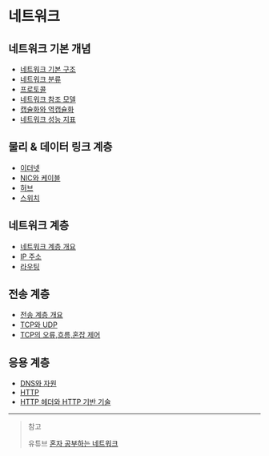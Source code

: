 # 네트워크

## 네트워크 기본 개념

- [네트워크 기본 구조](https://github.com/genesis12345678/TIL/blob/main/cs/network/basic/Basic.md#%EB%84%A4%ED%8A%B8%EC%9B%8C%ED%81%AC-%EA%B8%B0%EB%B3%B8-%EA%B5%AC%EC%A1%B0)
- [네트워크 분류](https://github.com/genesis12345678/TIL/blob/main/cs/network/basic/Basic.md#%EB%84%A4%ED%8A%B8%EC%9B%8C%ED%81%AC-%EB%B6%84%EB%A5%98)
- [프로토콜](https://github.com/genesis12345678/TIL/blob/main/cs/network/basic/Basic.md#%ED%94%84%EB%A1%9C%ED%86%A0%EC%BD%9C)
- [네트워크 참조 모델](https://github.com/genesis12345678/TIL/blob/main/cs/network/basic/Basic.md#%EB%84%A4%ED%8A%B8%EC%9B%8C%ED%81%AC-%EC%B0%B8%EC%A1%B0-%EB%AA%A8%EB%8D%B8)
- [캡슐화와 역캡슐화](https://github.com/genesis12345678/TIL/blob/main/cs/network/basic/Basic.md#%EC%BA%A1%EC%8A%90%ED%99%94%EC%99%80-%EC%97%AD%EC%BA%A1%EC%8A%90%ED%99%94)
- [네트워크 성능 지표](https://github.com/genesis12345678/TIL/blob/main/cs/network/basic/Basic.md#%EB%84%A4%ED%8A%B8%EC%9B%8C%ED%81%AC-%EC%84%B1%EB%8A%A5-%EC%A7%80%ED%91%9C)

## 물리 & 데이터 링크 계층

- [이더넷](https://github.com/genesis12345678/TIL/blob/main/cs/network/data_layer/Ethernet.md)
- [NIC와 케이블](https://github.com/genesis12345678/TIL/blob/main/cs/network/data_layer/NIC.md)
- [허브](https://github.com/genesis12345678/TIL/blob/main/cs/network/data_layer/Hub.md)
- [스위치](https://github.com/genesis12345678/TIL/blob/main/cs/network/data_layer/Switch.md)

## 네트워크 계층

- [네트워크 계층 개요](https://github.com/genesis12345678/TIL/blob/main/cs/network/network_layer/Basic.md)
- [IP 주소](https://github.com/genesis12345678/TIL/blob/main/cs/network/network_layer/IP.md)
- [라우팅](https://github.com/genesis12345678/TIL/blob/main/cs/network/network_layer/Routing.md)

## 전송 계층

- [전송 계층 개요](https://github.com/genesis12345678/TIL/blob/main/cs/network/transport_layer/Basic.md)
- [TCP와 UDP](https://github.com/genesis12345678/TIL/blob/main/cs/network/transport_layer/TCP_UDP.md)
- [TCP의 오류,흐름,혼잡 제어](https://github.com/genesis12345678/TIL/blob/main/cs/network/transport_layer/TCP.md)

## 응용 계층

- [DNS와 자원](https://github.com/genesis12345678/TIL/blob/main/cs/network/application_layer/DNS.md)
- [HTTP](https://github.com/genesis12345678/TIL/blob/main/cs/network/application_layer/HTTP.md)
- [HTTP 헤더와 HTTP 기반 기술](https://github.com/genesis12345678/TIL/blob/main/cs/network/application_layer/Header.md)

---

> 참고
> 
> 유튜브 [혼자 공부하는 네트워크]()